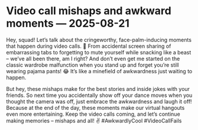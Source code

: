 # Video call mishaps and awkward moments — 2025-08-21

Hey, squad! Let’s talk about the cringeworthy, face-palm-inducing moments that happen during video calls. 🙈 From accidental screen sharing of embarrassing tabs to forgetting to mute yourself while snacking like a beast – we’ve all been there, am I right? And don’t even get me started on the classic wardrobe malfunction when you stand up and forget you’re still wearing pajama pants! 😂 It’s like a minefield of awkwardness just waiting to happen.

But hey, these mishaps make for the best stories and inside jokes with your friends. So next time you accidentally show off your dance moves when you thought the camera was off, just embrace the awkwardness and laugh it off! Because at the end of the day, these moments make our virtual hangouts even more entertaining. Keep the video calls coming, and let’s continue making memories – mishaps and all! ✌️ #AwkwardlyCool #VideoCallFails